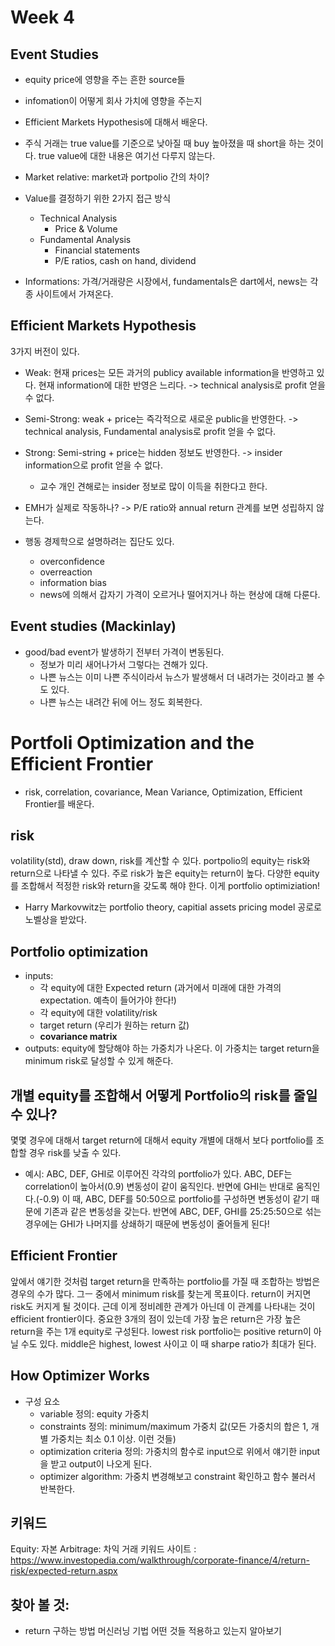 # Week 4
## Event Studies
  - equity price에 영향을 주는 흔한 source들 
  - infomation이 어떻게 회사 가치에 영향을 주는지 
  - Efficient Markets Hypothesis에 대해서 배운다.
  
- 주식 거래는 true value를 기준으로 낮아질 때 buy 높아졌을 때 short을 하는 것이다. true value에 대한 내용은 여기선 다루지 않는다. 
- Market relative: market과 portpolio 간의 차이?
- Value를 결정하기 위한 2가지 접근 방식
  - Technical Analysis
    - Price & Volume
  - Fundamental Analysis
    - Financial statements
    - P/E ratios, cash on hand, dividend
- Informations: 가격/거래량은 시장에서, fundamentals은 dart에서, news는 각종 사이트에서 가져온다. 

## Efficient Markets Hypothesis
3가지 버전이 있다. 
- Weak: 현재 prices는 모든 과거의 publicy available information을 반영하고 있다. 현재 information에 대한 반영은 느리다. -> technical analysis로 profit 얻을 수 없다. 
- Semi-Strong: weak + price는 즉각적으로 새로운 public을 반영한다. -> technical analysis, Fundamental analysis로 profit 얻을 수 없다.
- Strong: Semi-string + price는 hidden 정보도 반영한다. -> insider information으로 profit 얻을 수 없다.
  - 교수 개인 견해로는 insider 정보로 많이 이득을 취한다고 한다. 

- EMH가 실제로 작동하나? -> P/E ratio와 annual return 관계를 보면 성립하지 않는다. 
- 행동 경제학으로 설명하려는 집단도 있다. 
  - overconfidence
  - overreaction
  - information bias 
  - news에 의해서 갑자기 가격이 오르거나 떨어지거나 하는 현상에 대해 다룬다.  


## Event studies (Mackinlay)
- good/bad event가 발생하기 전부터 가격이 변동된다.
  - 정보가 미리 새어나가서 그렇다는 견해가 있다. 
  - 나쁜 뉴스는 이미 나쁜 주식이라서 뉴스가 발생해서 더 내려가는 것이라고 볼 수도 있다. 
  - 나쁜 뉴스는 내려간 뒤에 어느 정도 회복한다. 

# Portfoli Optimization and the Efficient Frontier
- risk, correlation, covariance, Mean Variance, Optimization, Efficient Frontier를 배운다. 

## risk
volatility(std), draw down, risk를 계산할 수 있다. portpolio의 equity는 risk와 return으로 나타낼 수 있다. 
주로 risk가 높은 equity는 return이 높다. 다양한 equity를 조합해서 적정한 risk와 return을 갖도록 해야 한다. 
이게 portfolio optimiziation! 
- Harry Markovwitz는 portfolio theory, capitial assets pricing model 공로로 노벨상을 받았다. 

## Portfolio optimization
- inputs: 
  - 각 equity에 대한 Expected return (과거에서 미래에 대한 가격의 expectation. 예측이 들어가야 한다!)
  - 각 equity에 대한 volatility/risk
  - target return (우리가 원하는 return 값) 
  - **covariance matrix**
- outputs: equity에 할당해야 하는 가중치가 나온다. 이 가중치는 target return을 minimum risk로 달성할 수 있게 해준다. 


## 개별 equity를 조합해서 어떻게 Portfolio의 risk를 줄일 수 있나?
몇몇 경우에 대해서 target return에 대해서 equity 개별에 대해서 보다 portfolio를 조합할 경우 risk를 낮출 수 있다. 
- 예시: ABC, DEF, GHI로 이루어진 각각의 portfolio가 있다. ABC, DEF는 correlation이 높아서(0.9) 변동성이 같이 움직인다. 반면에 GHI는 반대로 움직인다.(-0.9) 이 때, ABC, DEF를 50:50으로 portfolio를 구성하면 변동성이 같기 때문에 기존과 같은 변동성을 갖는다. 반면에 ABC, DEF, GHI를 25:25:50으로 섞는 경우에는 GHI가 나머지를 상쇄하기 때문에 변동성이 줄어들게 된다! 

## Efficient Frontier
앞에서 얘기한 것처럼 target return을 만족하는 portfolio를 가질 때 조합하는 방법은 경우의 수가 많다. 그ㅡ 중에서 minimum risk를 찾는게 목표이다. return이 커지면 risk도 커지게 될 것이다. 근데 이게 정비례한 관계가 아닌데 이 관계를 나타내는 것이 efficient frontier이다. 중요한 3개의 점이 있는데 가장 높은 return은 가장 높은 return을 주는 1개 equity로 구성된다. lowest risk portfolio는 positive return이 아닐 수도 있다. middle은 highest, lowest 사이고 이 때 sharpe ratio가 최대가 된다. 

## How Optimizer Works
- 구성 요소
  - variable 정의: equity 가중치
  - constraints 정의: minimum/maximum 가중치 값(모든 가중치의 합은 1, 개별 가중치는 최소 0.1 이상. 이런 것들)
  - optimization criteria 정의: 가중치의 함수로 input으로 위에서 얘기한 input을 받고 output이 나오게 된다. 
  - optimizer algorithm: 가중치 변경해보고 constraint 확인하고 함수 불러서 반복한다. 


## 키워드
Equity: 자본
Arbitrage: 차익 거래 
키워드 사이트 : https://www.investopedia.com/walkthrough/corporate-finance/4/return-risk/expected-return.aspx
## 찾아 볼 것:
  - return 구하는 방법 머신러닝 기법 어떤 것들 적용하고 있는지 알아보기 


